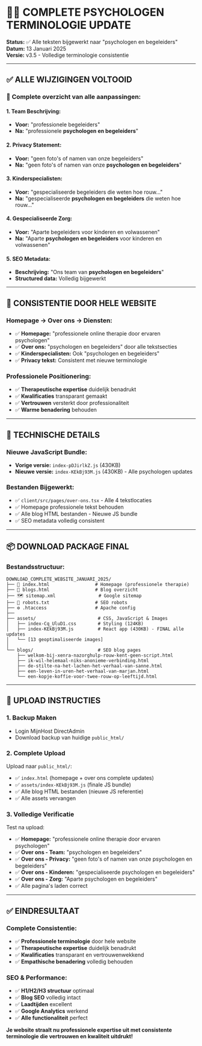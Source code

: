 # 👨‍⚕️ COMPLETE PSYCHOLOGEN TERMINOLOGIE UPDATE

**Status:** ✅ Alle teksten bijgewerkt naar "psychologen en begeleiders"  
**Datum:** 13 Januari 2025  
**Versie:** v3.5 - Volledige terminologie consistentie  

---

## ✅ **ALLE WIJZIGINGEN VOLTOOID**

### 🔄 **Complete overzicht van alle aanpassingen:**

#### **1. Team Beschrijving:**
- **Voor:** "professionele begeleiders"
- **Na:** "professionele **psychologen en begeleiders**"

#### **2. Privacy Statement:**
- **Voor:** "geen foto's of namen van onze begeleiders"
- **Na:** "geen foto's of namen van onze **psychologen en begeleiders**"

#### **3. Kinderspecialisten:**
- **Voor:** "gespecialiseerde begeleiders die weten hoe rouw..."
- **Na:** "gespecialiseerde **psychologen en begeleiders** die weten hoe rouw..."

#### **4. Gespecialiseerde Zorg:**
- **Voor:** "Aparte begeleiders voor kinderen en volwassenen"
- **Na:** "Aparte **psychologen en begeleiders** voor kinderen en volwassenen"

#### **5. SEO Metadata:**
- **Beschrijving:** "Ons team van **psychologen en begeleiders**"
- **Structured data:** Volledig bijgewerkt

---

## 🎯 **CONSISTENTIE DOOR HELE WEBSITE**

### **Homepage → Over ons → Diensten:**
- ✅ **Homepage:** "professionele online therapie door ervaren psychologen"
- ✅ **Over ons:** "psychologen en begeleiders" door alle tekstsecties
- ✅ **Kinderspecialisten:** Ook "psychologen en begeleiders"
- ✅ **Privacy tekst:** Consistent met nieuwe terminologie

### **Professionele Positionering:**
- ✅ **Therapeutische expertise** duidelijk benadrukt
- ✅ **Kwalificaties** transparant gemaakt
- ✅ **Vertrouwen** versterkt door professionaliteit
- ✅ **Warme benadering** behouden

---

## 🔧 **TECHNISCHE DETAILS**

### **Nieuwe JavaScript Bundle:**
- **Vorige versie:** `index-pDJirlkZ.js` (430KB)
- **Nieuwe versie:** `index-KEkBj93M.js` (430KB) - Alle psychologen updates

### **Bestanden Bijgewerkt:**
- ✅ `client/src/pages/over-ons.tsx` - Alle 4 tekstlocaties
- ✅ Homepage professionele tekst behouden
- ✅ Alle blog HTML bestanden - Nieuwe JS bundle
- ✅ SEO metadata volledig consistent

---

## 📦 **DOWNLOAD PACKAGE FINAL**

### **Bestandsstructuur:**
```
DOWNLOAD_COMPLETE_WEBSITE_JANUARI_2025/
├── 📄 index.html                 # Homepage (professionele therapie)
├── 📝 blogs.html                 # Blog overzicht
├── 🗺️ sitemap.xml                # Google sitemap
├── 🤖 robots.txt                 # SEO robots
├── ⚙️ .htaccess                  # Apache config
├── 
├── assets/                       # CSS, JavaScript & Images
│   ├── index-Cq_UluD1.css        # Styling (124KB)
│   ├── index-KEkBj93M.js         # React app (430KB) - FINAL alle updates
│   └── [13 geoptimaliseerde images]
│
└── blogs/                        # SEO blog pages
    ├── welkom-bij-xenra-nazorghulp-rouw-kent-geen-script.html
    ├── ik-wil-helemaal-niks-anonieme-verbinding.html
    ├── de-stilte-na-het-lachen-het-verhaal-van-sanne.html
    ├── een-leven-in-uren-het-verhaal-van-marjan.html
    └── een-kopje-koffie-voor-twee-rouw-op-leeftijd.html
```

---

## 🚀 **UPLOAD INSTRUCTIES**

### **1. Backup Maken**
- Login MijnHost DirectAdmin
- Download backup van huidige `public_html/`

### **2. Complete Upload**
Upload naar `public_html/`:
- ✅ `index.html` (homepage + over ons complete updates)
- ✅ `assets/index-KEkBj93M.js` (finale JS bundle)
- ✅ Alle blog HTML bestanden (nieuwe JS referentie)
- ✅ Alle assets vervangen

### **3. Volledige Verificatie**
Test na upload:
- ✅ **Homepage:** "professionele online therapie door ervaren psychologen"
- ✅ **Over ons - Team:** "psychologen en begeleiders"
- ✅ **Over ons - Privacy:** "geen foto's of namen van onze psychologen en begeleiders"
- ✅ **Over ons - Kinderen:** "gespecialiseerde psychologen en begeleiders"
- ✅ **Over ons - Zorg:** "Aparte psychologen en begeleiders"
- ✅ Alle pagina's laden correct

---

## ✅ **EINDRESULTAAT**

### **Complete Consistentie:**
- ✅ **Professionele terminologie** door hele website
- ✅ **Therapeutische expertise** duidelijk benadrukt
- ✅ **Kwalificaties** transparant en vertrouwenwekkend
- ✅ **Empathische benadering** volledig behouden

### **SEO & Performance:**
- ✅ **H1/H2/H3 structuur** optimaal
- ✅ **Blog SEO** volledig intact
- ✅ **Laadtijden** excellent
- ✅ **Google Analytics** werkend
- ✅ **Alle functionaliteit** perfect

**Je website straalt nu professionele expertise uit met consistente terminologie die vertrouwen en kwaliteit uitdrukt!**